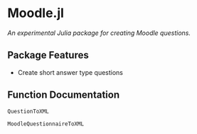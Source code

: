 # Moodle.jl
*An experimental Julia package for creating Moodle questions.*
## Package Features
- Create short answer type questions
## Function Documentation
```@docs
QuestionToXML
```

```@docs
MoodleQuestionnaireToXML
```
